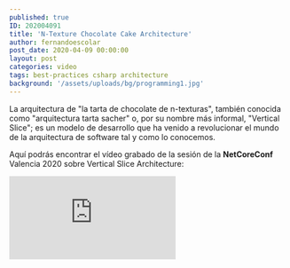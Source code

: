 ```yaml
---
published: true
ID: 202004091
title: 'N-Texture Chocolate Cake Architecture'
author: fernandoescolar
post_date: 2020-04-09 00:00:00
layout: post
categories: video
tags: best-practices csharp architecture
background: '/assets/uploads/bg/programming1.jpg'
---
```


La arquitectura de "la tarta de chocolate de n-texturas", también conocida como "arquitectura tarta sacher" o, por su nombre más informal, "Vertical Slice"; es un modelo de desarrollo que ha venido a revolucionar el mundo de la arquitectura de software tal y como lo conocemos<!--break-->.

Aquí podrás encontrar el vídeo grabado de la sesión de la **NetCoreConf** Valencia 2020 sobre Vertical Slice Architecture:

<iframe class="youtube" src="https://www.youtube.com/embed/y5yqHYr7sM0" frameborder="0" allow="accelerometer; autoplay; encrypted-media; gyroscope; picture-in-picture" allowfullscreen></iframe>
